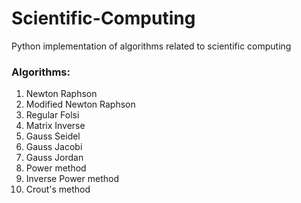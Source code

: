 # Scientific-Computing
Python implementation of algorithms related to scientific computing


### Algorithms:
1. Newton Raphson
2. Modified Newton Raphson
3. Regular Folsi
4. Matrix Inverse
5. Gauss Seidel
6. Gauss Jacobi
7. Gauss Jordan
8. Power method
9. Inverse Power method
10. Crout's method
